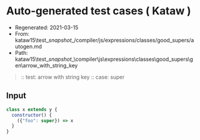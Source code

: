 # Auto-generated test cases ( Kataw )
- Regenerated: 2021-03-15
- From: kataw15\test\__snapshot__/compiler/js/expressions/classes/good_supers/autogen.md
- Path: kataw15\test\__snapshot__\compiler\js\expressions\classes\good_supers\gen\arrow_with_string_key
> :: test: arrow with string key
> :: case: super
## Input

`````js
class x extends y {
  constructor() {
    ({"foo": super}) => x
  }
}
`````
